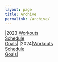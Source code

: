 ```yaml
---
layout: page
title: Archive
permalink: /archive/
---
```


|2023|[Workouts]({{site.baseurl}}//workouts/2023) <br> [Schedule]({{site.baseurl}}//meets/2023) <br> [Goals]({{site.baseurl}}//goals/2023)|
|2024|[Workouts]({{site.baseurl}}//workouts/2024) <br> [Schedule]({{site.baseurl}}//meets/2024) <br> [Goals]({{site.baseurl}}//goals/2024)|